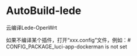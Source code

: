 # AutoBuild-lede
云编译Lede-OpenWrt


如果不编译某个插件，打开“xxx.config”文件，例如：# CONFIG_PACKAGE_luci-app-dockerman is not set
